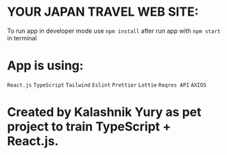 # YOUR JAPAN TRAVEL WEB SITE:

To run app in developer mode use `npm install`
after run app with `npm start` in terminal

# App is using:

`React.js`
`TypeScript`
`Tailwind`
`Eslint`
`Prettier`
`Lottie`
`Reqres API`
`AXIOS`

# Created by Kalashnik Yury as pet project to train TypeScript + React.js.
